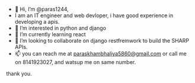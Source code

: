 - 👋 Hi, I’m @paras1244, 
- I am an IT engineer and web devloper, i have good experience in developing a apis.
- 👀 I’m interested in python and django
- 🌱 I’m currently learning react 
- 💞️ I’m looking to collaborate on django restfremwork to build the SHARP APIs.
- 📫 you can reach me at paraskhambhaliya5860@gmail.com or call me on 8141923027, and watsup me on same number.

thank you.

<!---
paras1244/paras1244 is a ✨ special ✨ repository because its `README.md` (this file) appears on your GitHub profile.
You can click the Preview link to take a look at your changes.
--->
